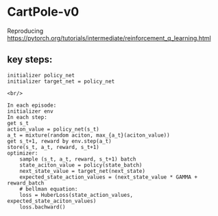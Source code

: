 # CartPole-v0
Reproducing https://pytorch.org/tutorials/intermediate/reinforcement_q_learning.html

## key steps:
```
initializer policy_net  
initializer target_net = policy_net  

<br/>

In each episode:  
initializer env  
In each step:  
get s_t  
action_value = policy_net(s_t)  
a_t = mixture(random aciton, max_{a_t}(aciton_value))  
get s_t+1, reward by env.step(a_t)  
store(s_t, a_t, reward, s_t+1)  
optimizer:  
    sample (s_t, a_t, reward, s_t+1) batch  
    state_aciton_value = policy(state_batch)  
    next_state_value = target_net(next_state)  
    expected_state_action_values = (next_state_value * GAMMA + reward_batch  
    # bellman equation:  
    loss = HuberLoss(state_action_values, expected_state_aciton_values)  
    loss.bachward()  
```